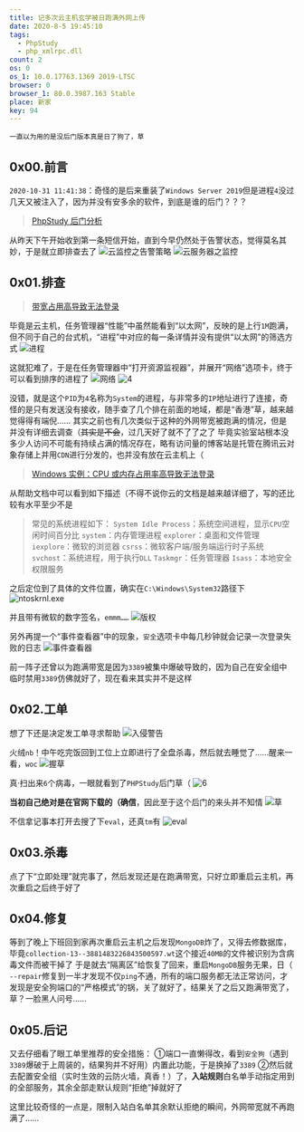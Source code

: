```yaml
---
title: 记多次云主机玄学被日跑满外网上传
date: 2020-8-5 19:45:10
tags:
  - PhpStudy
  - php_xmlrpc.dll
count: 2
os: 0
os_1: 10.0.17763.1369 2019-LTSC
browser: 0
browser_1: 80.0.3987.163 Stable
place: 新家
key: 94
---
```

    一直以为用的是没后门版本真是日了狗了，草
<!-- more -->
## 0x00.前言
`2020-10-31 11:41:38`：奇怪的是后来重装了`Windows Server 2019`但是进程`4`没过几天又被注入了，因为并没有安多余的软件，到底是谁的后门？？？

> [PhpStudy 后门分析](https://paper.seebug.org/1044/)

从昨天下午开始收到第一条短信开始，直到今早仍然处于告警状态，觉得莫名其妙，于是就立即排查去了
![云监控之告警策略](https://i1.yuangezhizao.cn/Win-10/20200805201059.jpg!webp)
![云服务器之监控](https://i1.yuangezhizao.cn/Win-10/20200805200722.jpg!webp)

## 0x01.排查
> [带宽占用高导致无法登录](https://cloud.tencent.com/document/product/213/10334)

毕竟是云主机，任务管理器“性能”中虽然能看到“以太网”，反映的是上行`1M`跑满，但不同于自己的台式机，“进程”中对应的每一条详情并没有提供“以太网”的筛选方式
![进程](https://i1.yuangezhizao.cn/Win-10/20200805201350.jpg!webp)

这就犯难了，于是在任务管理器中“打开资源监视器”，并展开“网络”选项卡，终于可以看到排序的进程了
![网络](https://i1.yuangezhizao.cn/Win-10/954078278_1596597819332_5676.png!webp)
![4](https://i1.yuangezhizao.cn/Win-10/954078278_1596598011677_7628.png!webp)

没错，就是这个`PID`为`4`名称为`System`的进程，与非常多的`IP`地址进行了连接，奇怪的是只有发送没有接收，随手查了几个排在前面的地域，都是“香港”草，越来越觉得得有端倪……
其实之前也有几次类似于这种的外网带宽被跑满的情况，但是并没有详细去调查（~~其实是不会~~，过几天好了就不了了之了
毕竟实验室站根本没多少人访问不可能有持续占满的情况存在，略有访问量的博客站是托管在腾讯云对象存储上并用`CDN`进行分发的，也并没有放在云主机上（

> [Windows 实例：CPU 或内存占用率高导致无法登录](https://cloud.tencent.com/document/product/213/10233)

从帮助文档中可以看到如下描述（不得不说你云的文档是越来越详细了，写的还比较有水平至少不是
> 常见的系统进程如下：
`System Idle Process`：系统空间进程，显示`CPU`空闲时间百分比
`system`：内存管理进程
`explorer`：桌面和文件管理
`iexplore`：微软的浏览器
`csrss`：微软客户端/服务端运行时子系统
`svchost`：系统进程，用于执行`DLL`
`Taskmgr`：任务管理器
`Isass`：本地安全权限服务

之后定位到了具体的文件位置，确实在`C:\Windows\System32`路径下
![ntoskrnl.exe](https://i1.yuangezhizao.cn/Win-10/20200805210203.jpg!webp)

并且带有微软的数字签名，`emmm……`
![版权](https://i1.yuangezhizao.cn/Win-10/20200805210239.jpg!webp)

另外再提一个“事件查看器”中的现象，`安全`选项卡中每几秒钟就会记录一次登录失败的日志
![事件查看器](https://i1.yuangezhizao.cn/Win-10/20200805210539.jpg!webp)

前一阵子还曾以为跑满带宽是因为`3389`被集中爆破导致的，因为自己在安全组中临时禁用`3389`仿佛就好了，现在看来其实并不是这样

## 0x02.工单
想了下还是决定发工单寻求帮助
![入侵警告](https://i1.yuangezhizao.cn/Win-10/20200805210746.jpg!webp)

火绒`nb`！中午吃完饭回到工位上立即进行了全盘杀毒，然后就去睡觉了……醒来一看，`woc`
![握草](https://i1.yuangezhizao.cn/Win-10/20200804210838.jpg!webp)

真·扫出来`6`个病毒，一眼就看到了`PHPStudy`后门草（
![6](https://i1.yuangezhizao.cn/Win-10/20200805211859.jpg!webp)

**当初自己绝对是在官网下载的（确信**，因此至于这个后门的来头并不知情
![草](https://i1.yuangezhizao.cn/Win-10/20191016005155.jpg!webp)

不信拿记事本打开去搜了下`eval`，还真`tm`有
![eval](https://i1.yuangezhizao.cn/Win-10/20200805211927.jpg!webp)

## 0x03.杀毒
点了下“立即处理”就完事了，然后发现还是在跑满带宽，只好立即重启云主机，再次重启之后终于好了

## 0x04.修复
等到了晚上下班回到家再次重启云主机之后发现`MongoDB`炸了，又得去修数据库，毕竟`collection-13--3881483226843500597.wt`这个接近`40MB`的文件被识别为含病毒文件而被干掉了
于是就去“隔离区”给恢复了回来，重启`MongoDB`服务无果，日（
`--repair`修复到一半才发现不仅`ping`不通，所有的端口服务都无法正常访问，才发现是安全狗端口的“严格模式”的锅，关了就好了，结果关了之后又跑满带宽了，草？一脸黑人问号……

## 0x05.后记
又去仔细看了眼工单里推荐的安全措施：
①端口一直懒得改，看到`安全狗`（遇到`3389`爆破于上周装的，结果狗并不好用）内置此功能，于是换掉了`3389`
②然后就去配置安全组（实时生效的云防火墙，真香！）了，**入站规则**白名单手动指定用到的全部服务，其余全部走默认规则“拒绝”掉就好了

这里比较奇怪的一点是，限制入站白名单其余默认拒绝的瞬间，外网带宽就不再跑满了……
